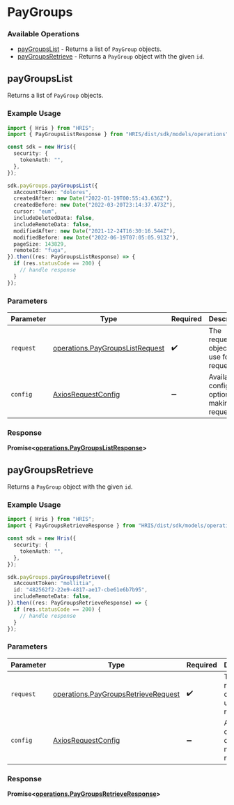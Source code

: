 # PayGroups

### Available Operations

* [payGroupsList](#paygroupslist) - Returns a list of `PayGroup` objects.
* [payGroupsRetrieve](#paygroupsretrieve) - Returns a `PayGroup` object with the given `id`.

## payGroupsList

Returns a list of `PayGroup` objects.

### Example Usage

```typescript
import { Hris } from "HRIS";
import { PayGroupsListResponse } from "HRIS/dist/sdk/models/operations";

const sdk = new Hris({
  security: {
    tokenAuth: "",
  },
});

sdk.payGroups.payGroupsList({
  xAccountToken: "dolores",
  createdAfter: new Date("2022-01-19T00:55:43.636Z"),
  createdBefore: new Date("2022-03-20T23:14:37.473Z"),
  cursor: "eum",
  includeDeletedData: false,
  includeRemoteData: false,
  modifiedAfter: new Date("2021-12-24T16:30:16.544Z"),
  modifiedBefore: new Date("2022-06-19T07:05:05.913Z"),
  pageSize: 143829,
  remoteId: "fuga",
}).then((res: PayGroupsListResponse) => {
  if (res.statusCode == 200) {
    // handle response
  }
});
```

### Parameters

| Parameter                                                                          | Type                                                                               | Required                                                                           | Description                                                                        |
| ---------------------------------------------------------------------------------- | ---------------------------------------------------------------------------------- | ---------------------------------------------------------------------------------- | ---------------------------------------------------------------------------------- |
| `request`                                                                          | [operations.PayGroupsListRequest](../../models/operations/paygroupslistrequest.md) | :heavy_check_mark:                                                                 | The request object to use for the request.                                         |
| `config`                                                                           | [AxiosRequestConfig](https://axios-http.com/docs/req_config)                       | :heavy_minus_sign:                                                                 | Available config options for making requests.                                      |


### Response

**Promise<[operations.PayGroupsListResponse](../../models/operations/paygroupslistresponse.md)>**


## payGroupsRetrieve

Returns a `PayGroup` object with the given `id`.

### Example Usage

```typescript
import { Hris } from "HRIS";
import { PayGroupsRetrieveResponse } from "HRIS/dist/sdk/models/operations";

const sdk = new Hris({
  security: {
    tokenAuth: "",
  },
});

sdk.payGroups.payGroupsRetrieve({
  xAccountToken: "mollitia",
  id: "482562f2-22e9-4817-ae17-cbe61e6b7b95",
  includeRemoteData: false,
}).then((res: PayGroupsRetrieveResponse) => {
  if (res.statusCode == 200) {
    // handle response
  }
});
```

### Parameters

| Parameter                                                                                  | Type                                                                                       | Required                                                                                   | Description                                                                                |
| ------------------------------------------------------------------------------------------ | ------------------------------------------------------------------------------------------ | ------------------------------------------------------------------------------------------ | ------------------------------------------------------------------------------------------ |
| `request`                                                                                  | [operations.PayGroupsRetrieveRequest](../../models/operations/paygroupsretrieverequest.md) | :heavy_check_mark:                                                                         | The request object to use for the request.                                                 |
| `config`                                                                                   | [AxiosRequestConfig](https://axios-http.com/docs/req_config)                               | :heavy_minus_sign:                                                                         | Available config options for making requests.                                              |


### Response

**Promise<[operations.PayGroupsRetrieveResponse](../../models/operations/paygroupsretrieveresponse.md)>**

